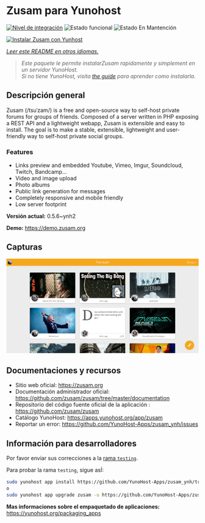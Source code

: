 <!--
Este archivo README esta generado automaticamente<https://github.com/YunoHost/apps/tree/master/tools/readme_generator>
No se debe editar a mano.
-->

# Zusam para Yunohost

[![Nivel de integración](https://apps.yunohost.org/badge/integration/zusam)](https://ci-apps.yunohost.org/ci/apps/zusam/)
![Estado funcional](https://apps.yunohost.org/badge/state/zusam)
![Estado En Mantención](https://apps.yunohost.org/badge/maintained/zusam)

[![Instalar Zusam con Yunhost](https://install-app.yunohost.org/install-with-yunohost.svg)](https://install-app.yunohost.org/?app=zusam)

*[Leer este README en otros idiomas.](./ALL_README.md)*

> *Este paquete le permite instalarZusam rapidamente y simplement en un servidor YunoHost.*  
> *Si no tiene YunoHost, visita [the guide](https://yunohost.org/install) para aprender como instalarla.*

## Descripción general

Zusam (/tsuˈzam/) is a free and open-source way to self-host private forums for groups of friends. Composed of a server written in PHP exposing a REST API and a lightweight webapp, Zusam is extensible and easy to install.
The goal is to make a stable, extensible, lightweight and user-friendly way to self-host private social groups.

### Features

- Links preview and embedded Youtube, Vimeo, Imgur, Soundcloud, Twitch, Bandcamp...
- Video and image upload
- Photo albums
- Public link generation for messages
- Completely responsive and mobile friendly
- Low server footprint


**Versión actual:** 0.5.6~ynh2

**Demo:** <https://demo.zusam.org>

## Capturas

![Captura de Zusam](./doc/screenshots/screenshot.jpg)

## Documentaciones y recursos

- Sitio web oficial: <https://zusam.org>
- Documentación administrador oficial: <https://github.com/zusam/zusam/tree/master/documentation>
- Repositorio del código fuente oficial de la aplicación : <https://github.com/zusam/zusam>
- Catálogo YunoHost: <https://apps.yunohost.org/app/zusam>
- Reportar un error: <https://github.com/YunoHost-Apps/zusam_ynh/issues>

## Información para desarrolladores

Por favor enviar sus correcciones a la [rama `testing`](https://github.com/YunoHost-Apps/zusam_ynh/tree/testing).

Para probar la rama `testing`, sigue asÍ:

```bash
sudo yunohost app install https://github.com/YunoHost-Apps/zusam_ynh/tree/testing --debug
o
sudo yunohost app upgrade zusam -u https://github.com/YunoHost-Apps/zusam_ynh/tree/testing --debug
```

**Mas informaciones sobre el empaquetado de aplicaciones:** <https://yunohost.org/packaging_apps>
